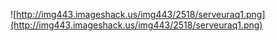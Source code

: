 ![http://img443.imageshack.us/img443/2518/serveuraq1.png](http://img443.imageshack.us/img443/2518/serveuraq1.png)